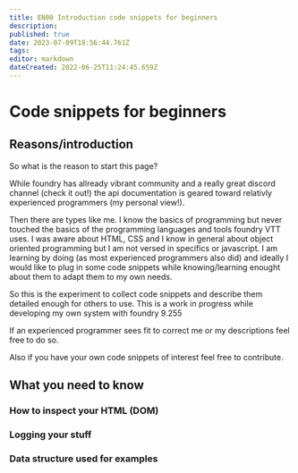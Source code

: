 ```yaml
---
title: EN00 Introduction code snippets for beginners
description: 
published: true
date: 2023-07-09T18:56:44.761Z
tags: 
editor: markdown
dateCreated: 2022-06-25T11:24:45.659Z
---
```


# Code snippets for beginners

## Reasons/introduction
So what is the reason to start this page? 

While foundry has allready vibrant community and a really great discord channel (check it out!) the api documentation is geared toward relativly experienced programmers (my personal view!).

Then there are types like me. I know the basics of programming but never touched the basics of the programming languages and tools foundry VTT uses. 
I was aware about HTML, CSS and I know in general about object oriented programming but I am not versed in specifics or javascript.
I am learning by doing (as most experienced programmers also did) and ideally I would like to plug in some code snippets while knowing/learning enought about them to adapt them to my own needs.

So this is the experiment to collect code snippets and describe them detailed enough for others to use. This is a work in progress while developing my own system with foundry 9.255

If an experienced programmer sees fit to correct me or my descriptions feel free to do so.

Also if you have your own code snippets of interest feel free to contribute.

## What you need to know
### How to inspect your HTML (DOM)
### Logging your stuff
### Data structure used for examples